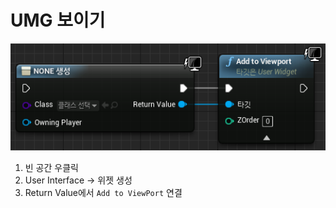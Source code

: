 # UMG 보이기
![](./image/UMG-보이기.PNG)

1. 빈 공간 우클릭
1. User Interface -> 위젯 생성
1. Return Value에서 `Add to ViewPort` 연결